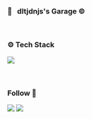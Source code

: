 <h3 align="left"> 👋 &nbsp dltjdnjs's Garage © </h3>
</br>

<h3 align="left"> ⚙️ Tech Stack </h3>
<p align="left">
   <img src="https://img.shields.io/badge/Java-007396?style=flat-square&logo=Java&logoColor=white"/></a> &nbsp
</p>

<br/>

<h3 align="left"> Follow 🤏 </h3>
<a href="연결하고싶은링크"><img src="https://img.shields.io/badge/Gmail-#EA4AAA?style=flat-square&logo=GitHub Sponsors&logoColor=white&link=연결하고싶은링크"/></a> <a href="01001000.dltjdnjs@gmail.com"><img src="https://img.shields.io/badge/Gmail-#EA4335?style=flat-square&logo=Gmail&logoColor=white&link=01001000.dltjdnjs@gmail.com"/></a>
   </p>
   
